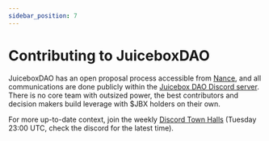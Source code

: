 ```yaml
---
sidebar_position: 7
---
```


# Contributing to JuiceboxDAO

JuiceboxDAO has an open proposal process accessible from [Nance](https://nance.app/s/juicebox), and all communications are done publicly within the [Juicebox DAO Discord server](https://discord.gg/juicebox/). There is no core team with outsized power, the best contributors and decision makers build leverage with $JBX holders on their own.

For more up-to-date context, join the weekly [Discord Town Halls](/town-hall) (Tuesday 23:00 UTC, check the discord for the latest time).
